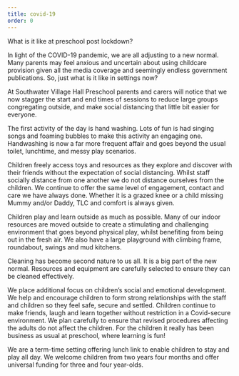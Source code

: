 ```yaml
---
title: covid-19
order: 0
---
```


What is it like at preschool post lockdown?

In light of the COVID-19 pandemic, we are all adjusting to a new normal. Many parents may feel anxious and uncertain about using childcare provision given all the media coverage and seemingly endless government publications. So, just what is it like in settings now?

At Southwater Village Hall Preschool parents and carers will notice that we now stagger the start and end times of sessions to reduce large groups congregating outside, and make social distancing that little bit easier for everyone.

The first activity of the day is hand washing. Lots of fun is had singing songs and foaming bubbles to make this activity an engaging one. Handwashing is now a far more frequent affair and goes beyond the usual toilet, lunchtime, and messy play scenarios.

Children freely access toys and resources as they explore and discover with their friends without the expectation of social distancing. Whilst staff socially distance from one another we do not distance ourselves from the children. We continue to offer the same level of engagement, contact and care we have always done. Whether it is a grazed knee or a child missing Mummy and/or Daddy, TLC and comfort is always given.

Children play and learn outside as much as possible. Many of our indoor resources are moved outside to create a stimulating and challenging environment that goes beyond physical play, whilst benefiting from being out in the fresh air. We also have a large playground with climbing frame, roundabout, swings and mud kitchens.

Cleaning has become second nature to us all. It is a big part of the new normal. Resources and equipment are carefully selected to ensure they can be cleaned effectively.

We place additional focus on children’s social and emotional development. We help and encourage children to form strong relationships with the staff and children so they feel safe, secure and settled. Children continue to make friends, laugh and learn together without restriction in a Covid-secure environment. We plan carefully to ensure that revised procedures affecting the adults do not affect the children. For the children it really has been business as usual at preschool, where learning is fun!

We are a term-time setting offering lunch link to enable children to stay and play all day. We welcome children from two years four months and offer universal funding for three and four year-olds.
